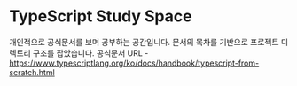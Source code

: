 # TypeScript Study Space

개인적으로 공식문서를 보며 공부하는 공간입니다.
문서의 목차를 기반으로 프로젝트 디렉토리 구조를 잡았습니다.
공식문서 URL - https://www.typescriptlang.org/ko/docs/handbook/typescript-from-scratch.html
